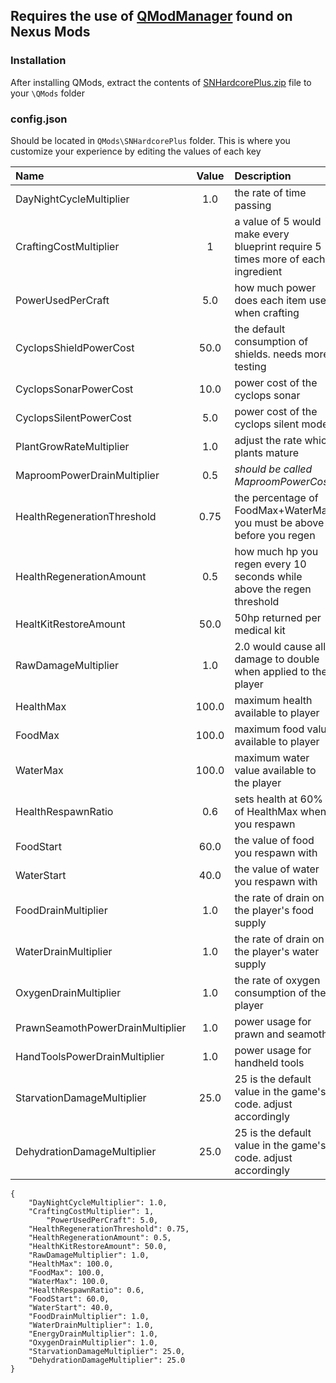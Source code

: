 ## Requires the use of [QModManager](https://www.nexusmods.com/subnautica/mods/16/) found on Nexus Mods

### Installation
After installing QMods, extract the contents of [SNHardcorePlus.zip](https://github.com/Qwiso/SNHardcorePlus/releases/download/1.0.0/SNHardcorePlus.zip) file to your `\QMods` folder

### config.json
Should be located in `QMods\SNHardcorePlus` folder. This is where you customize your experience by editing the values of each key

Name | Value | Description
:--- | :-----: | :---
DayNightCycleMultiplier | 1.0 | the rate of time passing
CraftingCostMultiplier | 1 | a value of 5 would make every blueprint require 5 times more of each ingredient
PowerUsedPerCraft | 5.0 | how much power does each item use when crafting
CyclopsShieldPowerCost | 50.0 | the default consumption of shields. needs more testing
CyclopsSonarPowerCost | 10.0 | power cost of the cyclops sonar
CyclopsSilentPowerCost | 5.0 | power cost of the cyclops silent mode
PlantGrowRateMultiplier | 1.0 | adjust the rate which plants mature
MaproomPowerDrainMultiplier | 0.5 | *should be called MaproomPowerCost* 
HealthRegenerationThreshold | 0.75 | the percentage of FoodMax+WaterMax you must be above before you regen
HealthRegenerationAmount | 0.5 | how much hp you regen every 10 seconds while above the regen threshold
HealtKitRestoreAmount | 50.0 | 50hp returned per medical kit
RawDamageMultiplier | 1.0 | 2.0 would cause all damage to double when applied to the player
HealthMax | 100.0 | maximum health available to player
FoodMax | 100.0 | maximum food value available to player
WaterMax | 100.0 | maximum water value available to the player
HealthRespawnRatio | 0.6 | sets health at 60% of HealthMax when you respawn
FoodStart | 60.0 | the value of food you respawn with
WaterStart | 40.0 | the value of water you respawn with
FoodDrainMultiplier | 1.0 | the rate of drain on the player's food supply
WaterDrainMultiplier | 1.0 | the rate of drain on the player's water supply
OxygenDrainMultiplier | 1.0 | the rate of oxygen consumption of the player
PrawnSeamothPowerDrainMultiplier | 1.0 | power usage for prawn and seamoth
HandToolsPowerDrainMultiplier | 1.0 | power usage for handheld tools
StarvationDamageMultiplier | 25.0 | 25 is the default value in the game's code. adjust accordingly
DehydrationDamageMultiplier | 25.0 | 25 is the default value in the game's code. adjust accordingly


```
{
	"DayNightCycleMultiplier": 1.0,
	"CraftingCostMultiplier": 1,
        "PowerUsedPerCraft": 5.0,
	"HealthRegenerationThreshold": 0.75,
	"HealthRegenerationAmount": 0.5,
	"HealthKitRestoreAmount": 50.0,
	"RawDamageMultiplier": 1.0,
	"HealthMax": 100.0,
	"FoodMax": 100.0,
	"WaterMax": 100.0,
	"HealthRespawnRatio": 0.6,
	"FoodStart": 60.0,
	"WaterStart": 40.0,
	"FoodDrainMultiplier": 1.0,
	"WaterDrainMultiplier": 1.0,
	"EnergyDrainMultiplier": 1.0,
	"OxygenDrainMultiplier": 1.0,
	"StarvationDamageMultiplier": 25.0,
	"DehydrationDamageMultiplier": 25.0
}
```

